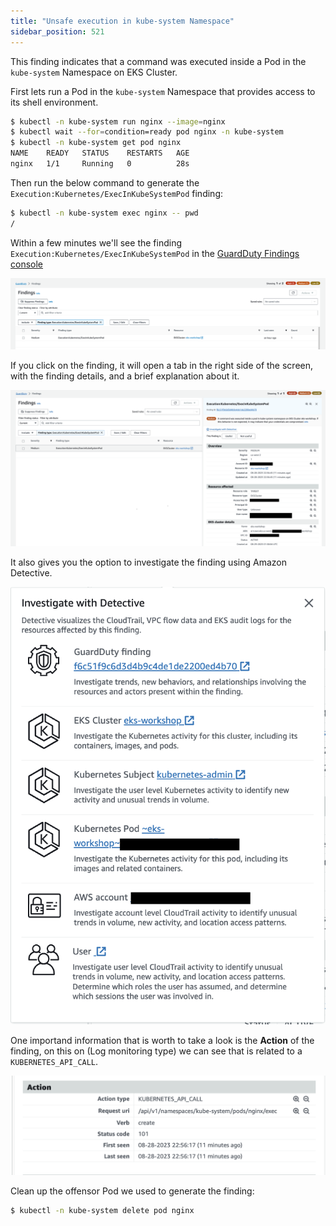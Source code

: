 ```yaml
---
title: "Unsafe execution in kube-system Namespace"
sidebar_position: 521
---
```


This finding indicates that a command was executed inside a Pod in the `kube-system` Namespace on EKS Cluster.

First lets run a Pod in the `kube-system` Namespace that provides access to its shell environment.

```bash
$ kubectl -n kube-system run nginx --image=nginx
$ kubectl wait --for=condition=ready pod nginx -n kube-system
$ kubectl -n kube-system get pod nginx
NAME    READY   STATUS    RESTARTS   AGE
nginx   1/1     Running   0          28s
```

Then run the below command to generate the `Execution:Kubernetes/ExecInKubeSystemPod` finding:

```bash
$ kubectl -n kube-system exec nginx -- pwd
/
```

Within a few minutes we'll see the finding `Execution:Kubernetes/ExecInKubeSystemPod` in the [GuardDuty Findings console](https://console.aws.amazon.com/guardduty/home#/findings)

![](assets/exec-finding.png)

If you click on the finding, it will open a tab in the right side of the screen, with the finding details, and a brief explanation about it.

![](assets/finding-details.png)

It also gives you the option to investigate the finding using Amazon Detective.

![](assets/investigate.png)

One importand information that is worth to take a look is the **Action** of the finding, on this on (Log monitoring type) we can see that is related to a `KUBERNETES_API_CALL`.

![](assets/finding-action.png)

Clean up the offensor Pod we used to generate the finding:

```bash
$ kubectl -n kube-system delete pod nginx
```

